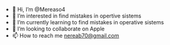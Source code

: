 - 👋 Hi, I’m @Mereaso4
- 👀 I’m interested in find mistakes in opertive sistems
- 🌱 I’m currently learning to find mistakes in operative sistems
- 💞️ I’m looking to collaborate on Apple
- 📫 How to reach me nereab70@gmail.com

<!---
Mereaso4/Mereaso4 is a ✨ special ✨ repository because its `README.md` (this file) appears on your GitHub profile.
You can click the Preview link to take a look at your changes.
--->
